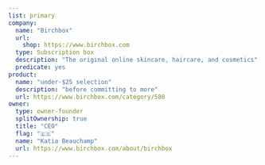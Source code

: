 ```yaml
---
list: primary
company:
  name: "Birchbox"
  url:
    shop: https://www.birchbox.com
  type: Subscription box
  description: "The original online skincare, haircare, and cosmetics"
  predicate: yes
product:
  name: "under-$25 selection"
  description: "before committing to more"
  url: https://www.birchbox.com/category/580
owner:
  type: owner-founder
  splitOwnership: true
  title: "CEO"
  flag: "🇪🇸"
  name: "Katia Beauchamp"
  url: https://www.birchbox.com/about/birchbox
---
```

